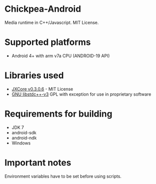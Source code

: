 # Chickpea-Android

Media runtime in C++/Javascript. MIT License.

# Supported platforms

 * Android 4+ with arm v7a CPU (ANDROID-19 API)

# Libraries used

 * [JXCore v0.3.0.6](https://github.com/jxcore/jxcore) - MIT License
 * [GNU libstdc++-v3](https://gcc.gnu.org/libstdc++/) GPL with exception for use in proprietary software

# Requirements for building

 * JDK 7
 * android-sdk
 * android-ndk
 * Windows

# Important notes

Environment variables have to be set before using scripts.
